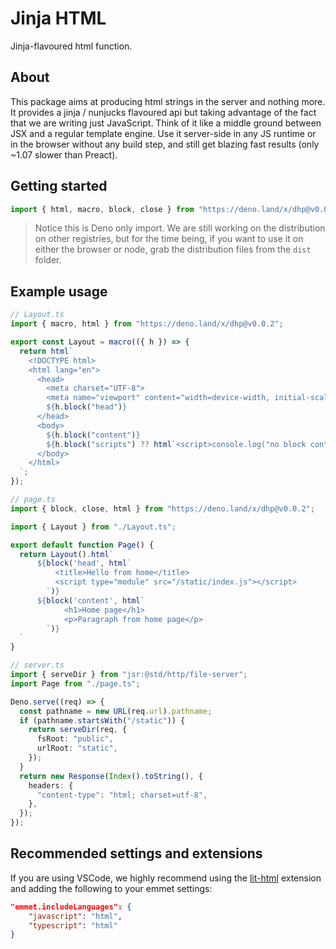 # Jinja HTML
Jinja-flavoured html function.

## About
This package aims at producing html strings in the server and nothing more. It provides a jinja / nunjucks flavoured api but taking advantage of the fact that we are writing just JavaScript. Think of it like a middle ground between JSX and a regular template engine. Use it server-side in any JS runtime or in the browser without any build step, and still get blazing fast results (only ~1.07 slower than Preact).

## Getting started
```javascript
import { html, macro, block, close } from "https://deno.land/x/dhp@v0.0.2"
```
> Notice this is Deno only import. We are still working on the distribution on other registries, but for the time being, if you want to use it on either the browser or node, grab the distribution files from the `dist` folder.

## Example usage
```typescript
// Layout.ts
import { macro, html } from "https://deno.land/x/dhp@v0.0.2";

export const Layout = macro(({ h }) => {
  return html`
    <!DOCTYPE html>
    <html lang="en">
      <head>
        <meta charset="UTF-8">
        <meta name="viewport" content="width=device-width, initial-scale=1.0">
        ${h.block("head")}
      </head>
      <body>
        ${h.block("content")} 
        ${h.block("scripts") ?? html`<script>console.log("no block content")</script>`}
      </body>
    </html>
  `;
});

// page.ts
import { block, close, html } from "https://deno.land/x/dhp@v0.0.2";

import { Layout } from "./Layout.ts";

export default function Page() {
  return Layout().html`
      ${block('head', html`
          <title>Hello from home</title>
          <script type="module" src="/static/index.js"></script>
        `)}
      ${block('content', html`
            <h1>Home page</h1>
            <p>Paragraph from home page</p>
        `)}
  `
}

// server.ts
import { serveDir } from "jsr:@std/http/file-server";
import Page from "./page.ts";

Deno.serve((req) => {
  const pathname = new URL(req.url).pathname;
  if (pathname.startsWith("/static")) {
    return serveDir(req, {
      fsRoot: "public",
      urlRoot: "static",
    });
  }
  return new Response(Index().toString(), {
    headers: {
      "content-type": "html; charset=utf-8",
    },
  });
});
```

## Recommended settings and extensions
If you are using VSCode, we highly recommend using the [lit-html](https://marketplace.visualstudio.com/items?itemName=bierner.lit-html) extension and adding the following to your emmet settings:

```json
"emmet.includeLanguages": {
    "javascript": "html",
    "typescript": "html"
}
```

